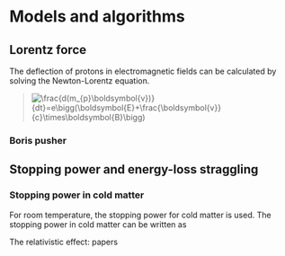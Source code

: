 # Models and algorithms

## Lorentz force

The deflection of protons in electromagnetic fields can be calculated by solving the Newton-Lorentz equation. 

> ![\frac{d(m_{p}\boldsymbol{v})}{dt}=e\bigg(\boldsymbol{E}+\frac{\boldsymbol{v}}{c}\times\boldsymbol{B}\bigg)](https://latex.codecogs.com/svg.latex?\frac{d(m_{p}\boldsymbol{v})}{dt}=e\bigg(\boldsymbol{E}+\frac{\boldsymbol{v}}{c}\times\boldsymbol{B}\bigg)) 

### Boris pusher

## Stopping power and energy-loss straggling

### Stopping power in cold matter

For room temperature, the stopping power for cold matter is used. The stopping power in cold matter can be written as

The relativistic effect: papers

